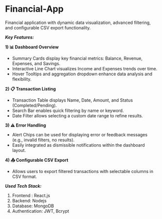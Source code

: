 # Financial-App
Financial application with dynamic data visualization, advanced filtering, and configurable CSV export functionality. 

**_Key Features:_**

**1) 📊 Dashboard Overview**
- Summary Cards display key financial metrics: Balance, Revenue, Expenses, and Savings.
- Interactive Line Chart visualizes Income and Expenses trends over time.
- Hover Tooltips and aggregation dropdown enhance data analysis and flexibility.

**2) 📋 Transaction Listing**
- Transaction Table displays Name, Date, Amount, and Status (Completed/Pending).
- Search Bar enables quick filtering by name or keyword.
- Date Filter allows selecting a custom date range to refine results.

**3) ⚠️ Error Handling**
- Alert Chips can be used for displaying error or feedback messages (e.g., invalid filters, no results).
- Easily integrated as dismissible notifications within the dashboard layout.

**4) 📤 Configurable CSV Export**
- Allows users to export filtered transactions with selectable columns in CSV format.

**_Used Tech Stack:_**

1) Frontend : React.js
2) Backend: Nodejs
3) Database: MongoDB
4) Authentication: JWT, Bcrypt
